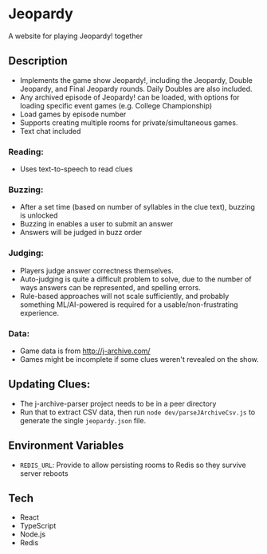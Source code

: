 # Jeopardy

A website for playing Jeopardy! together

## Description

- Implements the game show Jeopardy!, including the Jeopardy, Double Jeopardy, and Final Jeopardy rounds. Daily Doubles are also included.
- Any archived episode of Jeopardy! can be loaded, with options for loading specific event games (e.g. College Championship)
- Load games by episode number
- Supports creating multiple rooms for private/simultaneous games.
- Text chat included

### Reading:

- Uses text-to-speech to read clues

### Buzzing:

- After a set time (based on number of syllables in the clue text), buzzing is unlocked
- Buzzing in enables a user to submit an answer
- Answers will be judged in buzz order

### Judging:

- Players judge answer correctness themselves.
- Auto-judging is quite a difficult problem to solve, due to the number of ways answers can be represented, and spelling errors.
- Rule-based approaches will not scale sufficiently, and probably something ML/AI-powered is required for a usable/non-frustrating experience.

### Data:

- Game data is from http://j-archive.com/
- Games might be incomplete if some clues weren't revealed on the show.

## Updating Clues:

- The j-archive-parser project needs to be in a peer directory
- Run that to extract CSV data, then run `node dev/parseJArchiveCsv.js` to generate the single `jeopardy.json` file.

## Environment Variables

- `REDIS_URL`: Provide to allow persisting rooms to Redis so they survive server reboots

## Tech

- React
- TypeScript
- Node.js
- Redis
